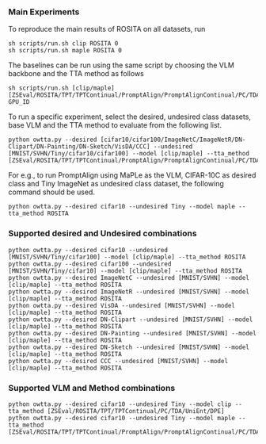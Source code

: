### Main Experiments

To reproduce the main results of ROSITA on all datasets, run

```
sh scripts/run.sh clip ROSITA 0
sh scripts/run.sh maple ROSITA 0
```

The baselines can be run using the same script by choosing the VLM backbone and the TTA method as follows

```
sh scripts/run.sh [clip/maple] [ZSEval/ROSITA/TPT/TPTContinual/PromptAlign/PromptAlignContinual/PC/TDA/UniEnt/DPE] GPU_ID
```

To run a specific experiment, select the desired, undesired class datasets, base VLM and the TTA method to evaluate from the following list.

```
python owtta.py --desired [cifar10/cifar100/ImageNetC/ImageNetR/DN-Clipart/DN-Painting/DN-Sketch/VisDA/CCC] --undesired [MNIST/SVHN/Tiny/cifar10/cifar100] --model [clip/maple] --tta_method [ZSEval/ROSITA/TPT/TPTContinual/PromptAlign/PromptAlignContinual/PC/TDA/UniEnt/DPE]
```

For e.g., to run PromptAlign using MaPLe as the VLM, CIFAR-10C as desired class and Tiny ImageNet as undesired class dataset, the following command should be used.

```
python owtta.py --desired cifar10 --undesired Tiny --model maple --tta_method ROSITA
```

### Supported desired and Undesired combinations

```
python owtta.py --desired cifar10 --undesired [MNIST/SVHN/Tiny/cifar100] --model [clip/maple] --tta_method ROSITA
python owtta.py --desired cifar100 --undesired [MNIST/SVHN/Tiny/cifar10] --model [clip/maple] --tta_method ROSITA
python owtta.py --desired ImageNetC --undesired [MNIST/SVHN] --model [clip/maple] --tta_method ROSITA
python owtta.py --desired ImageNetR --undesired [MNIST/SVHN] --model [clip/maple] --tta_method ROSITA
python owtta.py --desired VisDA --undesired [MNIST/SVHN] --model [clip/maple] --tta_method ROSITA
python owtta.py --desired DN-Clipart --undesired [MNIST/SVHN] --model [clip/maple] --tta_method ROSITA
python owtta.py --desired DN-Painting --undesired [MNIST/SVHN] --model [clip/maple] --tta_method ROSITA
python owtta.py --desired DN-Sketch --undesired [MNIST/SVHN] --model [clip/maple] --tta_method ROSITA
python owtta.py --desired CCC --undesired [MNIST/SVHN] --model [clip/maple] --tta_method ROSITA

```

### Supported VLM and Method combinations

```
python owtta.py --desired cifar10 --undesired Tiny --model clip --tta_method [ZSEval/ROSITA/TPT/TPTContinual/PC/TDA/UniEnt/DPE]
python owtta.py --desired cifar10 --undesired Tiny --model maple --tta_method [ZSEval/ROSITA/TPT/TPTContinual/PromptAlign/PromptAlignContinual/PC/TDA/UniEnt/DPE]
```
